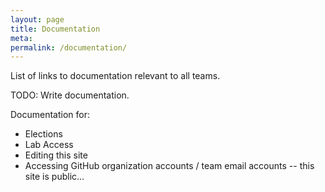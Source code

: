 ```yaml
---
layout: page
title: Documentation
meta:
permalink: /documentation/
---
```


List of links to documentation relevant to all teams.

TODO: Write documentation.

Documentation for:

* Elections
* Lab Access
* Editing this site
* Accessing GitHub organization accounts / team email accounts -- this site is public...

